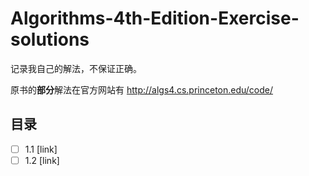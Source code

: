 # Algorithms-4th-Edition-Exercise-solutions
记录我自己的解法，不保证正确。

原书的**部分**解法在官方网站有
http://algs4.cs.princeton.edu/code/

## 目录 ##
- [ ] 1.1 [link]
- [ ] 1.2 [link]
